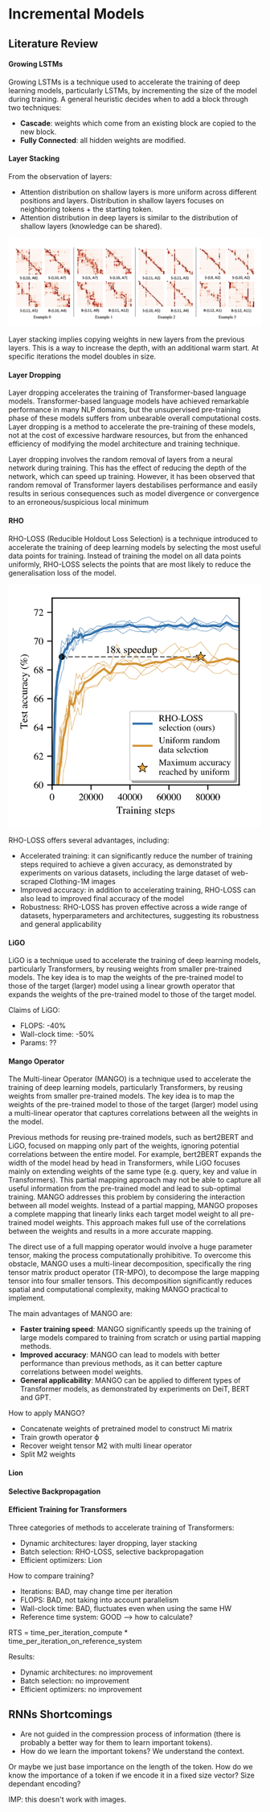 # Incremental Models

## Literature Review

#### Growing LSTMs

Growing LSTMs is a technique used to accelerate the training of deep learning models, particularly LSTMs, by incrementing the size of the model during training. A general heuristic decides when to add a block through two techniques: 
- **Cascade**: weights which come from an existing block are copied to the new block.
- **Fully Connected**: all hidden weights are modified. 

#### Layer Stacking

From the observation of layers: 
- Attention distribution on shallow layers is more uniform across different positions and layers. Distribution in shallow layers focuses on neighboring tokens + the starting token.
- Attention distribution in deep layers is similar to the distribution of shallow layers (knowledge can be shared).  

![Layer Stacking](../src/imgs/incremental_models_attn_fig_1.png)

Layer stacking implies copying weights in new layers from the previous layers. This is a way to increase the depth, with an additional warm start.
At specific iterations the model doubles in size.

#### Layer Dropping

Layer dropping accelerates the training of Transformer-based language models. Transformer-based language models have achieved remarkable performance in many NLP domains, but the unsupervised pre-training phase of these models suffers from unbearable overall computational costs. Layer dropping is a method to accelerate the pre-training of these models, not at the cost of excessive hardware resources, but from the enhanced efficiency of modifying the model architecture and training technique. 

Layer dropping involves the random removal of layers from a neural network during training. This has the effect of reducing the depth of the network, which can speed up training. However, it has been observed that random removal of Transformer layers destabilises performance and easily results in serious consequences such as model divergence or convergence to an erroneous/suspicious local minimum

#### RHO

RHO-LOSS (Reducible Holdout Loss Selection) is a technique introduced to accelerate the training of deep learning models by selecting the most useful data points for training. Instead of training the model on all data points uniformly, RHO-LOSS selects the points that are most likely to reduce the generalisation loss of the model.

![RHO](../src/imgs/incremental_models_rho_1.png)

RHO-LOSS offers several advantages, including:
- Accelerated training: it can significantly reduce the number of training steps required to achieve a given accuracy, as demonstrated by experiments on various datasets, including the large dataset of web-scraped Clothing-1M images
- Improved accuracy: in addition to accelerating training, RHO-LOSS can also lead to improved final accuracy of the model
- Robustness: RHO-LOSS has proven effective across a wide range of datasets, hyperparameters and architectures, suggesting its robustness and general applicability

#### LiGO

LiGO is a technique used to accelerate the training of deep learning models, particularly Transformers, by reusing weights from smaller pre-trained models. The key idea is to map the weights of the pre-trained model to those of the target (larger) model using a linear growth operator that expands the weights of the pre-trained model to those of the target model.

Claims of LiGO:
- FLOPS: -40%
- Wall-clock time: -50%
- Params: ??

#### Mango Operator

The Multi-linear Operator (MANGO) is a technique used to accelerate the training of deep learning models, particularly Transformers, by reusing weights from smaller pre-trained models. The key idea is to map the weights of the pre-trained model to those of the target (larger) model using a multi-linear operator that captures correlations between all the weights in the model.

Previous methods for reusing pre-trained models, such as bert2BERT and LiGO, focused on mapping only part of the weights, ignoring potential correlations between the entire model. For example, bert2BERT expands the width of the model head by head in Transformers, while LiGO focuses mainly on extending weights of the same type (e.g. query, key and value in Transformers). This partial mapping approach may not be able to capture all useful information from the pre-trained model and lead to sub-optimal training. 
MANGO addresses this problem by considering the interaction between all model weights. Instead of a partial mapping, MANGO proposes a complete mapping that linearly links each target model weight to all pre-trained model weights. This approach makes full use of the correlations between the weights and results in a more accurate mapping.

The direct use of a full mapping operator would involve a huge parameter tensor, making the process computationally prohibitive. To overcome this obstacle, MANGO uses a multi-linear decomposition, specifically the ring tensor matrix product operator (TR-MPO), to decompose the large mapping tensor into four smaller tensors. This decomposition significantly reduces spatial and computational complexity, making MANGO practical to implement.

The main advantages of MANGO are:
- **Faster training speed**: MANGO significantly speeds up the training of large models compared to training from scratch or using partial mapping methods.
- **Improved accuracy**: MANGO can lead to models with better performance than previous methods, as it can better capture correlations between model weights.
- **General applicability**: MANGO can be applied to different types of Transformer models, as demonstrated by experiments on DeiT, BERT and GPT.

How to apply MANGO?
- Concatenate weights of pretrained model to construct Mi matrix
- Train growth operator ϕ
- Recover weight tensor M2 with multi linear operator
- Split M2 weights

#### Lion

#### Selective Backpropagation

#### Efficient Training for Transformers

Three categories of methods to accelerate training of Transformers:
- Dynamic architectures: layer dropping, layer stacking
- Batch selection: RHO-LOSS, selective backpropagation
- Efficient optimizers: Lion

How to compare training? 
- Iterations: BAD, may change time per iteration
- FLOPS: BAD, not taking into account parallelism
- Wall-clock time: BAD, fluctuates even when using the same HW
- Reference time system: GOOD --> how to calculate? 

RTS = time_per_iteration_compute * time_per_iteration_on_reference_system

Results:
- Dynamic architectures: no improvement
- Batch selection: no improvement
- Efficient optimizers: no improvement

## RNNs Shortcomings

- Are not guided in the compression process of information (there is probably a better way for them to learn important tokens). 
- How do we learn the important tokens? We understand the context. 

Or maybe we just base importance on the length of the token. How do we know the importance of a token if we encode it in a fixed size vector? 
Size dependant encoding?

IMP: this doesn't work with images. 